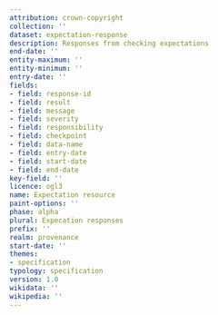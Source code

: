 ```yaml
---
attribution: crown-copyright
collection: ''
dataset: expectation-response
description: Responses from checking expectations
end-date: ''
entity-maximum: ''
entity-minimum: ''
entry-date: ''
fields:
- field: response-id
- field: result
- field: message
- field: severity
- field: responsibility
- field: checkpoint
- field: data-name
- field: entry-date
- field: start-date
- field: end-date
key-field: ''
licence: ogl3
name: Expectation resource
paint-options: ''
phase: alpha
plural: Expecation responses
prefix: ''
realm: provenance
start-date: ''
themes:
- specification
typology: specification
version: 1.0
wikidata: ''
wikipedia: ''
---
```

